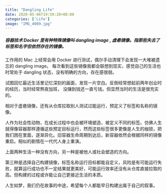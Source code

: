 ```yaml
---
title: "Dangling Life"
date: 2020-05-06T19:59:20+08:00
categories: ['Life']
image: "IMG_4089.jpg"
---
```


##### **容器技术 Docker 里有种特殊镜像叫 dangling image , 虚悬镜像。指那些失去了标签和名字但依然存在的镜像。**

工作用的 Mac 上经常会用 Docker 进行测试，偶尔手动清理下会发现一大堆被遗忘的 dangling image。 每次看到这些镜像我都会联想到现实，感觉自己的生活也时常处于 dangling 状态，没有明确的方向，存在感很弱。

试图回忆最近生活里记忆深刻的画面，发现一片空白。反倒经常想起前两年创业时的经历，当时经常熬夜加班， 没赚到钱还一直亏钱。但显然当时的生活是很充实的。

相对于虚悬镜像，还有从仓库拉取别人测试过能运行，预定义了标签和名称的镜像。

人作为社会性动物，在成长过程中也会被环境塑造，被定义不同的标签。仿佛人生就得像容器那样遵循这些预定目标运行，然而这些标签很多更像是人生的枷锁，把我们困在里面，逐渐异化。旧容器生命周期到达后，新容器依然会根据同样的镜像重启。相似的剧情在一代代人身上重演。

上面两种生活一种没有方向，另一种是被他人或社会塑造的方向。

第三种是选择自己构建镜像，标签名称运行目标都能自定义，风险是有可能运行失败，就算运行成功也不一定结果就更美好，可能运行效率还没有从仓库直接拉取的高。但构建的过程或许能让自己更接近生活的本质。

人生如梦，我们仍在故事的中途，希望每个人都能早日构建出属于自己的叙事。
